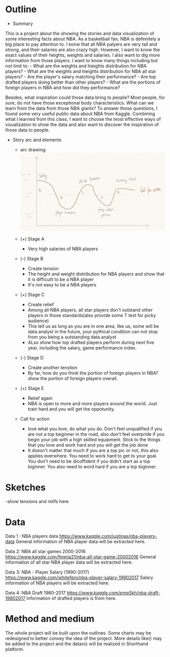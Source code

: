 # Outline

- Summary

This is a project about the showing the stories and data visualization of some interesting facts about NBA. As a basketball fan, NBA is defenitely a big place to pay attention to. I konw that all NBA palyers are very tall and strong, and their salaries are also crazy high. However, I want to know the exact values of their heights, weights and salaries. I also want to dig more information from those players. I want to know many things including but not limit to:
    - What are the weights and hieights distribution for NBA players?
    - What are the weights and hieights distribution for NBA all star players?
    - Are the player's salary matching their performance?
    - Are top drafted players doing better than other players?
    - What are the portions of foreign players in NBA and how did they performance?
    
Besides, what inspiration could those data bring to people? Most people, for sure, do not have those exceptional body characteristics. What can we learn from the data from those NBA giants? To answer those questions, I found some very useful public data about NBA from Kaggle. Combining what I learned from this class, I want to choose the most effective ways of visualization to show the data and also want to discover the inspiration of those data to people. 




- Story arc and elements
  - arc drawing:
  ![](images/StoryArc.png)
  
  
  - (+) Stage A
    - Very high salaries of NBA players 
  - (-) Stage B
    - Create tension 
    - The height and weight distribution for NBA players and show that it is difficuilt to be a NBA player
    - It's not easy to be a NBA players
  - (+) Stage C
    - Create relief
    - Among all NBA players, all star players don't outstand other players in those standards(also provide some T test for picky audience)
    - This tell us as long as you are in one area, like us, some will be data analyst in the future, your pythical condition can not stop from you being a outstanding data analyst
    - ALso show how top drafted players perform during next five year, including the salary, game performance index.
  - (-) Stage D
    - Create another tenstion
    - By far, how do you think the portion of foreign players in NBA? show the portion of foreign players overall.
  - (+) Stage E
    - Relief again
    - NBA is open to more and more players around the world. Just train hard and you will get the oppotunity.
  - Call for action
    - love what you love, do what you do. Don't feel unqualified if you are not a top beginner in the road, also don't feel overpride if you begin your job with a high skilled equipment. Stick to the things that you love and work hard and you will get the job done
    - It doesn't matter that much if you are a top pic or not, this also applies everwhere. You need to work hard to get to your goal. You don't need to be dicoffident if you didn't start as a top biginner. You also need to word hard if you are a top biginner.
 

# Sketches
-show tensions and relifs here



# Data
Data 1 :
NBA players data
https://www.kaggle.com/justinas/nba-players-data
General information of NBA player data will be extracted here.

Data 2:
NBA all star games 2000-2016
https://www.kaggle.com/fmejia21/nba-all-star-game-20002016
General information of all star NBA player data will be extracted here.


Data 3:
NBA - Player Salary (1990-2017)
https://www.kaggle.com/whitefero/nba-player-salary-19902017
Salary information of NBA players will be extracted here.

Data 4:
NBA Draft 1980-2017
https://www.kaggle.com/pmp5kh/nba-draft-19802017
Information of drafted players is from here.



# Method and medium
The whole project will be built upon the outlines. Some charts may be redesigned to better convey the idea of the project. More details like() may be added to the project and the dataviz will be realized in Shorthand platform.






